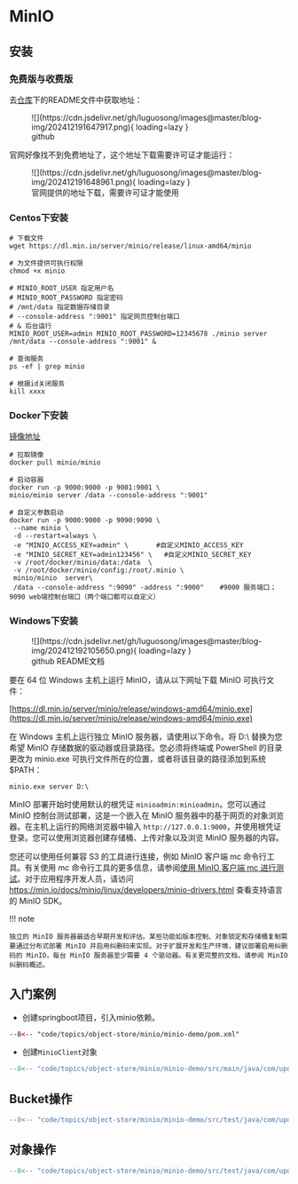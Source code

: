 # MinIO

## 安装

### 免费版与收费版

去[仓库](https://github.com/minio/minio)下的README文件中获取地址：

<figure markdown="span">
  ![](https://cdn.jsdelivr.net/gh/luguosong/images@master/blog-img/202412191647917.png){ loading=lazy }
  <figcaption>github</figcaption>
</figure>

官网好像找不到免费地址了，这个地址下载需要许可证才能运行：

<figure markdown="span">
  ![](https://cdn.jsdelivr.net/gh/luguosong/images@master/blog-img/202412191648961.png){ loading=lazy }
  <figcaption>官网提供的地址下载，需要许可证才能使用</figcaption>
</figure>

### Centos下安装

```shell title="下载和启动"
# 下载文件
wget https://dl.min.io/server/minio/release/linux-amd64/minio

# 为文件提供可执行权限
chmod +x minio

# MINIO_ROOT_USER 指定用户名
# MINIO_ROOT_PASSWORD 指定密码
# /mnt/data 指定数据存储目录
# --console-address ":9001" 指定网页控制台端口
# & 后台运行
MINIO_ROOT_USER=admin MINIO_ROOT_PASSWORD=12345678 ./minio server /mnt/data --console-address ":9001" &
```

```shell title="关闭服务"
# 查询服务
ps -ef | grep minio

# 根据id关闭服务
kill xxxx
```

### Docker下安装

[镜像地址](https://hub.docker.com/r/minio/minio)

```shell
# 拉取镜像
docker pull minio/minio

# 启动容器
docker run -p 9000:9000 -p 9001:9001 \
minio/minio server /data --console-address ":9001"

# 自定义参数启动
docker run -p 9000:9000 -p 9090:9090 \
 --name minio \
 -d --restart=always \
 -e "MINIO_ACCESS_KEY=admin" \       #自定义MINIO_ACCESS_KEY
 -e "MINIO_SECRET_KEY=admin123456" \   #自定义MINIO_SECRET_KEY
 -v /root/docker/minio/data:/data  \
 -v /root/docker/minio/config:/root/.minio \
 minio/minio  server\
 /data --console-address ":9090" -address ":9000"    #9000 服务端口； 9090 web端控制台端口（两个端口都可以自定义）
```

### Windows下安装

<figure markdown="span">
  ![](https://cdn.jsdelivr.net/gh/luguosong/images@master/blog-img/202412192105650.png){ loading=lazy }
  <figcaption>github README文档</figcaption>
</figure>

要在 64 位 Windows 主机上运行 MinIO，请从以下网址下载 MinIO 可执行文件：

[https://dl.min.io/server/minio/release/windows-amd64/minio.exe](https://dl.min.io/server/minio/release/windows-amd64/minio.exe)

在 Windows 主机上运行独立 MinIO 服务器，请使用以下命令。将 D:\ 替换为您希望 MinIO 存储数据的驱动器或目录路径。您必须将终端或 PowerShell 的目录更改为 minio.exe 可执行文件所在的位置，或者将该目录的路径添加到系统 $PATH：

```shell
minio.exe server D:\
```

MinIO 部署开始时使用默认的根凭证 `minioadmin:minioadmin`。您可以通过 MinIO 控制台测试部署，这是一个嵌入在 MinIO 服务器中的基于网页的对象浏览器。在主机上运行的网络浏览器中输入 `http://127.0.0.1:9000`，并使用根凭证登录。您可以使用浏览器创建存储桶、上传对象以及浏览 MinIO 服务器的内容。

您还可以使用任何兼容 S3 的工具进行连接，例如 MinIO 客户端 mc 命令行工具。有关使用 mc 命令行工具的更多信息，请参阅[使用 MinIO 客户端 mc 进行测试](https://github.com/minio/minio?tab=readme-ov-file#test-using-minio-client-mc)。对于应用程序开发人员，请访问 https://min.io/docs/minio/linux/developers/minio-drivers.html 查看支持语言的 MinIO SDK。

!!! note

	独立的 MinIO 服务器最适合早期开发和评估。某些功能如版本控制、对象锁定和存储桶复制需要通过分布式部署 MinIO 并启用纠删码来实现。对于扩展开发和生产环境，建议部署启用纠删码的 MinIO，每台 MinIO 服务器至少需要 4 个驱动器。有关更完整的文档，请参阅 MinIO 纠删码概述。

## 入门案例

- 创建springboot项目，引入minio依赖。

``` xml title="pom.xml"
--8<-- "code/topics/object-store/minio/minio-demo/pom.xml"
```

- 创建`MinioClient`对象

``` java title="Config.java"
--8<-- "code/topics/object-store/minio/minio-demo/src/main/java/com/upda/miniodemo/config/Config.java"
```

## Bucket操作

``` java title="BucketTest.java"
--8<-- "code/topics/object-store/minio/minio-demo/src/test/java/com/upda/miniodemo/BucketTest.java"
```

## 对象操作

``` java title="ObjectTest.java"
--8<-- "code/topics/object-store/minio/minio-demo/src/test/java/com/upda/miniodemo/ObjectTest.java"
```

